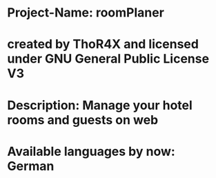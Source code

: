 # Project-Name: roomPlaner
# created by ThoR4X and licensed under GNU General Public License V3
# Description: Manage your hotel rooms and guests on web
# Available languages by now: German
